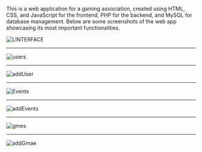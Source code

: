 This is a web application for a gaming association, created using HTML, CSS, and JavaScript for the frontend, PHP for the backend, and MySQL for database management.
Below are some screenshots of the web app showcasing its most important functionalities.

![LINTERFACE](https://github.com/user-attachments/assets/c4532d92-0dfc-46aa-a792-e2f3feda2431)

-----------------

![users](https://github.com/user-attachments/assets/7e22850a-50f5-4707-90a0-3e20d766e777)

----------------

![addUser](https://github.com/user-attachments/assets/3cd045b5-344c-40b3-8990-cbc71ea451f1)

----------------

![Events](https://github.com/user-attachments/assets/0d978eea-7f1a-4aec-a2fc-27b54368c52c)

---------------

![addEvents](https://github.com/user-attachments/assets/2a237ee2-f651-41bf-b126-c4b9421b46eb)

---------------

![gmes](https://github.com/user-attachments/assets/cd2b4afe-18a6-4784-ba6c-008034b35544)

---------------

![addGmae](https://github.com/user-attachments/assets/a0676014-a793-42ca-8aa7-f56a37e4f0f7)



